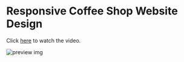 # Responsive Coffee Shop Website Design

Click [here](https://youtu.be/52sKmRsk7xU) to watch the video.

![preview img](/assets/preview.png)
